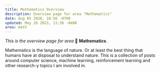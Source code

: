 ```yaml
---
title: Mathematics Overview
description: Overview page for area "Mathematics"
date: Aug 05 2020, 18:56 -0700
updated: May 26 2023, 11:36 -0400
area: math
---
```


_This is the overview page for area_ :abacus: **Mathematics**.

Mathematics is the language of nature. Or at least the best thing that humans
have at disposal to understand nature. This is a collection of posts around
computer science, machine learning, reinforcement learning
and other research-y topics I am involved in.
